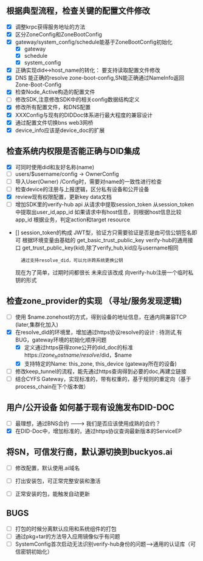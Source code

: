 
## 根据典型流程，检查关键的配置文件修改 

- [x] 调整krpc获得服务地址的方法
- [x] 区分ZoneConfig和ZoneBootConfig
- [x] gateway/system_config/schedule能基于ZoneBootConfig初始化
  - [x] gateway
  - [x] schedule
  - [x] system_config
- [x] 正确实现did<->host_name的转化： 要支持读取配置文件修改
- [x] DNS 能正确的resolve zone-boot-config,SN能正确通过NameInfo返回Zone-Boot-Config
- [x] 检查Node_Active构造的配置文件
- [ ] 修改SDK,注意修改SDK中的相关config数据结构定义
- [x] 修改所有配置文件，和DNS配置
- [x] XXXConfig与现有的DIDDoc体系进行最大程度的兼容设计
- [x] 通过配置文件切换bns web3网桥
- [x] device_info应该是device_doc的扩展

## 检查系统内权限是否能正确与DID集成
- [x] 可同时使用did和友好名称(name)
- [ ] users/$username/config -> OwnerConfig
- [ ] 导入User(Owner) /Config时，需要对name的一致性进行检查
- [ ] 检查device的注册与上报逻辑，区分私有设备和公开设备
- [x] review现有权限配置，更新key data文档
- [ ] 增加SDK里的verify-hub api
    从请求中提取session_token
    从session_token中提取出user_id,app_id
    如果请求中有host信息，则根据host信息比较app_id
    根据业务，判定action和target resource

- [] session_token的构成
    JWT型，验证方只需要验证是否是由可信公钥签名即可
        根据环境变量由基础的 get_basic_trust_public_key 
        verify-hub的通用接口 get_trust_public_key(kid),除了verify_hub,kid应与username相同
    
        通过支持resolve_did，可以允许跨系统更换公钥
    现在为了简单，过期时间都很长
    未来应该改成 向verify-hub注册一个临时私钥的形式


## 检查zone_provider的实现 （寻址/服务发现逻辑)
- [ ] 使用 $name.zonehost的方式，得到设备的地址信息，在通内网兼容TCP (later,集群化加入)
- [x] 在resolve_did的环境里，增加通过https协议resolve的设计  : 待测试,有BUG，gateway环境的初始化顺序问题
  - [x] 定义通过https获得zone公开的did_doc的标准 https://$zone_hostname/resolve/$did，$name
  - [x] 支持特定的Name: this_zone, this_device (gateway所在的设备)
- [ ] 修改keep_tunnel的流程，能先通过https查询得到必要的doc,再建立链接
- [ ] 结合CYFS Gateway，实现标准的，带有权重的，基于规则的重定向（基于process_chain在下个版本做）

## 用户/公开设备 如何基于现有设施发布DID-DOC

- [ ] 最理想，通过BNS合约 ---> 我们是否应该使用成熟的合约？
- [x] 在DID-Doc中，增加标准的，通过https协议查询最新版本的ServiceEP

## 将SN，可信发行商，默认源切换到buckyos.ai

- [ ] 修改配置，默认使用.ai域名
- [ ] 打出安装包，可正常完整安装和激活
- [ ] 正常安装的包，能触发自动更新


## BUGS

- [ ] 打包的时候分离默认应用和系统组件的打包
- [ ] 通过pkg+tar的方法导入应用镜像似乎有问题
- [ ] SystemConfig首次启动无法识别verify-hub身份的问题-->通用的认证库（可信密钥初始化）
